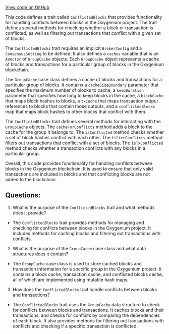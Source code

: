 [View code on GitHub](https://github.com/oxygenium/oxygenium/flow/src/main/scala/org/oxygenium/flow/core/ConflictedBlocks.scala)

This code defines a trait called `ConflictedBlocks` that provides functionality for handling conflicts between blocks in the Oxygenium project. The trait defines several methods for checking whether a block or transaction is conflicted, as well as filtering out transactions that conflict with a given set of blocks.

The `ConflictedBlocks` trait requires an implicit `BrokerConfig` and a `ConsensusSetting` to be defined. It also defines a `caches` variable that is an `AVector` of `GroupCache` objects. Each `GroupCache` object represents a cache of blocks and transactions for a particular group of blocks in the Oxygenium blockchain.

The `GroupCache` case class defines a cache of blocks and transactions for a particular group of blocks. It contains a `cacheSizeBoundary` parameter that specifies the maximum number of blocks to cache, a `keepDuration` parameter that specifies how long to keep blocks in the cache, a `blockCache` that maps block hashes to blocks, a `txCache` that maps transaction output references to blocks that contain those outputs, and a `conflictedBlocks` map that maps block hashes to other blocks that conflict with them.

The `ConflictedBlocks` trait defines several methods for interacting with the `GroupCache` objects. The `cacheForConflicts` method adds a block to the cache for the group it belongs to. The `isConflicted` method checks whether a set of block hashes conflict with each other. The `filterConflicts` method filters out transactions that conflict with a set of blocks. The `isTxConflicted` method checks whether a transaction conflicts with any blocks in a particular group.

Overall, this code provides functionality for handling conflicts between blocks in the Oxygenium blockchain. It is used to ensure that only valid transactions are included in blocks and that conflicting blocks are not added to the blockchain.
## Questions: 
 1. What is the purpose of the `ConflictedBlocks` trait and what methods does it provide?
- The `ConflictedBlocks` trait provides methods for managing and checking for conflicts between blocks in the Oxygenium project. It includes methods for caching blocks and filtering out transactions with conflicts.

2. What is the purpose of the `GroupCache` case class and what data structures does it contain?
- The `GroupCache` case class is used to store cached blocks and transaction information for a specific group in the Oxygenium project. It contains a block cache, transaction cache, and conflicted blocks cache, all of which are implemented using mutable hash maps.

3. How does the `ConflictedBlocks` trait handle conflicts between blocks and transactions?
- The `ConflictedBlocks` trait uses the `GroupCache` data structure to check for conflicts between blocks and transactions. It caches blocks and their transactions, and checks for conflicts by comparing the dependencies of each block. It also provides methods for filtering out transactions with conflicts and checking if a specific transaction is conflicted.